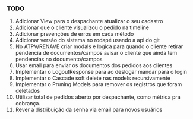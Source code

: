 [//]: # (TODO)

### TODO

1. Adicionar View para o despachante atualizar o seu cadastro
2. Adicionar que o cliente visualizou o pedido na timeline
3. Adicionar prevenções de erros em cada método
4. Adicionar versão do sistema no rodapé usando a api do git
5. No ATPV/RENAVE criar modals e logica para quando o cliente retirar pendencia de documentos/campos avisar o cliente
   que ainda tem pendencias no documento/campos
6. Usar email para enviar os documentos dos pedidos aos clientes
7. Implementar o LogoutResponse para ao deslogar mandar para o login
8. Implementar o Cascade soft delete nas models recursivamente
9. Implementar o Pruning Models para remover os registros que foram deletados
10. Utilizar total de pedidos aberto por despachante, como métrica pra cobrança.
12. Rever a distribuição da senha via email para novos usuários


